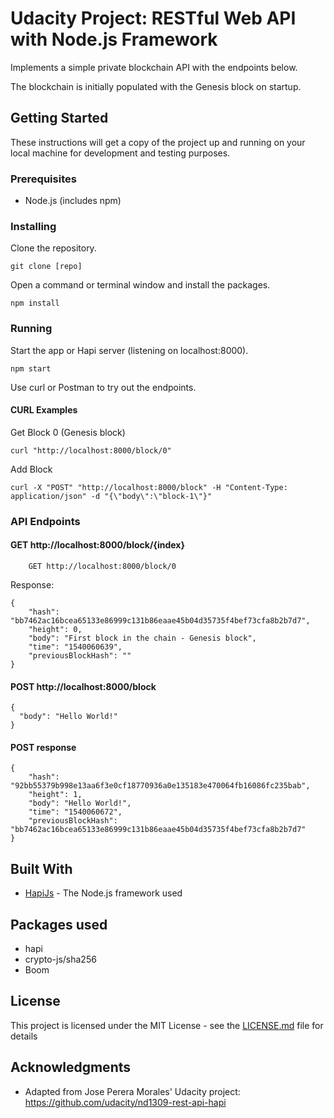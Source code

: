 # Udacity Project: RESTful Web API with Node.js Framework

Implements a simple private blockchain API with the endpoints below.

The blockchain is initially populated with the Genesis block on startup.

## Getting Started

These instructions will get a copy of the project up and running on your local machine for development and testing purposes.

### Prerequisites

* Node.js (includes npm)

### Installing

Clone the repository.

```
git clone [repo]
```

Open a command or terminal window and install the packages.

```
npm install
```

### Running

Start the app or Hapi server (listening on localhost:8000).

```
npm start
```

Use curl or Postman to try out the endpoints.

#### CURL Examples

Get Block 0 (Genesis block)

```
curl "http://localhost:8000/block/0"
```

Add Block

```
curl -X "POST" "http://localhost:8000/block" -H "Content-Type: application/json" -d "{\"body\":\"block-1\"}"
```

### API Endpoints

#### GET http://localhost:8000/block/{index}

```
	GET http://localhost:8000/block/0
```

Response:
```
{
    "hash": "bb7462ac16bcea65133e86999c131b86eaae45b04d35735f4bef73cfa8b2b7d7",
    "height": 0,
    "body": "First block in the chain - Genesis block",
    "time": "1540060639",
    "previousBlockHash": ""
}
```

#### POST http://localhost:8000/block

```
{
  "body": "Hello World!"
}
```

#### POST response

```
{
    "hash": "92bb55379b998e13aa6f3e0cf18770936a0e135183e470064fb16086fc235bab",
    "height": 1,
    "body": "Hello World!",
    "time": "1540060672",
    "previousBlockHash": "bb7462ac16bcea65133e86999c131b86eaae45b04d35735f4bef73cfa8b2b7d7"
}
```

## Built With

* [HapiJs](https://hapijs.com) - The Node.js framework used

## Packages used

* hapi
* crypto-js/sha256
* Boom

## License

This project is licensed under the MIT License - see the [LICENSE.md](LICENSE.md) file for details

## Acknowledgments

* Adapted from Jose Perera Morales' Udacity project: https://github.com/udacity/nd1309-rest-api-hapi

